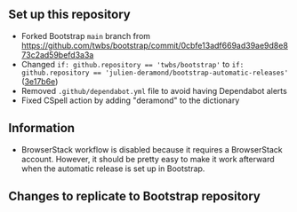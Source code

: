 ## Set up this repository

- Forked Bootstrap `main` branch from https://github.com/twbs/bootstrap/commit/0cbfe13adf669ad39ae9d8e873c2ad59befd3a3a
- Changed `if: github.repository == 'twbs/bootstrap'` to `if: github.repository == 'julien-deramond/bootstrap-automatic-releases'` ([3e17b6e](https://github.com/julien-deramond/bootstrap-automatic-releases/commit/3e17b6ebe37d721a33b0a10edaf4e4338c6de257))
- Removed `.github/dependabot.yml` file to avoid having Dependabot alerts
- Fixed CSpell action by adding "deramond" to the dictionary

## Information

- BrowserStack workflow is disabled because it requires a BrowserStack account. However, it should be pretty easy to make it work afterward when the automatic release is set up in Bootstrap.

## Changes to replicate to Bootstrap repository
